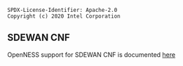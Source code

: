 ```text
SPDX-License-Identifier: Apache-2.0
Copyright (c) 2020 Intel Corporation
```

## SDEWAN CNF
OpenNESS support for SDEWAN CNF is documented [here](https://github.com/otcshare/x-specs/blob/master/doc/)
